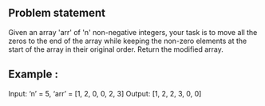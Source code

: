 ## Problem statement
Given an array 'arr' of 'n' non-negative integers, your task is to move all the zeros to the end of the array while keeping the non-zero elements at the start of the array in their original order. Return the modified array.

## Example :
Input: ‘n’ = 5, ‘arr’ = [1, 2, 0, 0, 2, 3]
Output: [1, 2, 2, 3, 0, 0]
